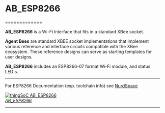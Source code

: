 # AB_ESP8266
=============

**AB_ESP8266** is a Wi-Fi Interface that fits in a standard XBee socket. 

**Agent Bees** are standard XBEE socket implementations that implement
various reference and interface circuits compatible with the XBee ecosystem.
These reference designs can serve as starting templates for user designs.

**AB_ESP8266** includes an ESP8266-07 format Wi-Fi module,
and status LED's. 

---------------------------------------

For ESP8266 Documentation (esp. toolchain info) see [NurdSpace](https://nurdspace.nl/ESP8266)


[![thingSoC AB_ESP8266](http://patternagents.github.io/img/projects/AB_ESP8266/AB_ESP8266_top.png)  
*AB_ESP8266*](https://github.com/patternagents/AB_ESP8266)

---------------------------------------


